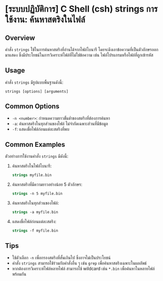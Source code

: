 # [ระบบปฏิบัติการ] C Shell (csh) strings การใช้งาน: ค้นหาสตริงในไฟล์

## Overview
คำสั่ง `strings` ใช้ในการค้นหาสตริงที่อ่านได้จากไฟล์ไบนารี โดยจะดึงเอาข้อความที่เป็นตัวอักษรออกมาแสดง ซึ่งมีประโยชน์ในการวิเคราะห์ไฟล์ที่ไม่ใช่ข้อความ เช่น ไฟล์โปรแกรมหรือไฟล์ที่ถูกเข้ารหัส

## Usage
คำสั่ง `strings` มีรูปแบบพื้นฐานดังนี้:
```
strings [options] [arguments]
```

## Common Options
- `-n <number>`: กำหนดความยาวขั้นต่ำของสตริงที่ต้องการค้นหา
- `-a`: ค้นหาสตริงในทุกส่วนของไฟล์ ไม่จำกัดเฉพาะส่วนที่มีข้อมูล
- `-f`: แสดงชื่อไฟล์ก่อนแต่ละสตริงที่พบ

## Common Examples
ตัวอย่างการใช้งานคำสั่ง `strings` มีดังนี้:

1. ค้นหาสตริงในไฟล์ไบนารี:
   ```csh
   strings myfile.bin
   ```

2. ค้นหาสตริงที่มีความยาวอย่างน้อย 5 ตัวอักษร:
   ```csh
   strings -n 5 myfile.bin
   ```

3. ค้นหาสตริงในทุกส่วนของไฟล์:
   ```csh
   strings -a myfile.bin
   ```

4. แสดงชื่อไฟล์ก่อนแต่ละสตริง:
   ```csh
   strings -f myfile.bin
   ```

## Tips
- ใช้ตัวเลือก `-n` เพื่อกรองสตริงที่สั้นเกินไป ซึ่งอาจไม่เป็นประโยชน์
- คำสั่ง `strings` สามารถใช้ร่วมกับคำสั่งอื่น ๆ เช่น `grep` เพื่อค้นหาสตริงเฉพาะในผลลัพธ์
- หากต้องการวิเคราะห์ไฟล์หลายไฟล์ สามารถใช้ wildcard เช่น `*.bin` เพื่อค้นหาในหลายไฟล์พร้อมกัน